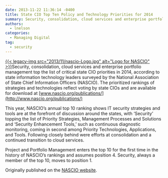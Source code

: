 ```yaml
---
date: 2013-11-22 11:36:14 -0400
title: State CIO Top Ten Policy and Technology Priorities for 2014
summary: Security, consolidation, cloud services and enterprise portfolio management top the list of critical state CIO priorities in 2014, according to state information technology leaders surveyed by the National Association of State Chief Information Officers (NASCIO). The prioritized rankings of strategies and technologies reflect voting by state CIOs and are
authors:
  - lnelson
categories:
  - Managing Digital
tag:
  - security
---
```


[{{< legacy-img src="2013/11/nascio-Logo.jpg" alt="Logo for NASCIO" >}}](https://s3.amazonaws.com/sitesusa/wp-content/uploads/sites/212/2013/11/nascio-Logo.jpg)Security, consolidation, cloud services and enterprise portfolio management top the list of critical state CIO priorities in 2014, according to state information technology leaders surveyed by the National Association of State Chief Information Officers (NASCIO). The prioritized rankings of strategies and technologies reflect voting by state CIOs and are available for download at [www.nascio.org/publications/](http://www.nascio.org/publications/)

This year, NASCIO’s annual top 10 ranking shows IT security strategies and tools are at the forefront of discussion around the states, with ‘Security’ topping the list of Priority Strategies, Management Processes and Solutions and ‘Security Enhancement Tools,’ such as continuous diagnostic monitoring, coming in second among Priority Technologies, Applications, and Tools. Following closely behind were efforts at consolidation and a continued transition to cloud services.

Project and Portfolio Management enters the top 10 for the first time in the history of NASCIO’s rankings and assumes position 4. Security, always a member of the top 10, moves to position 1.

Originally published on the <a href="http://www.nascio.org/newsroom/pressrelease.cfm?id=176" target="_blank">NASCIO website</a>.